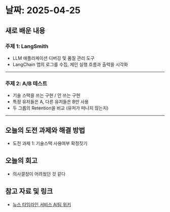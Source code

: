 # 날짜: 2025-04-25

## 새로 배운 내용
### 주제 1: LangSmith
- LLM 애플리케이션 디버깅 및 품질 관리 도구
- LangChain 앱의 로그를 수집, 체인 실행 흐름과 출력을 시각화

---

### 주제 2: A/B 테스트
- 기술 스택을 쓰는 구현 / 안 쓰는 구현
- 특정 유저들은 A, 다른 유저들은 B만 사용
- 두 그룹의 Retention을 비교 (유저가 떠나지 않는지)

---

## 오늘의 도전 과제와 해결 방법
- 도전 과제 1: 기술스택 사용여부 확정짓기

## 오늘의 회고
- 의사결정이 어려웠던 것 같다
  
## 참고 자료 및 링크
- [뉴스 타임라인 서비스 AI팀 위키](https://github.com/100-hours-a-week/18-team-timeline-wiki/wiki/AI-Wiki)
